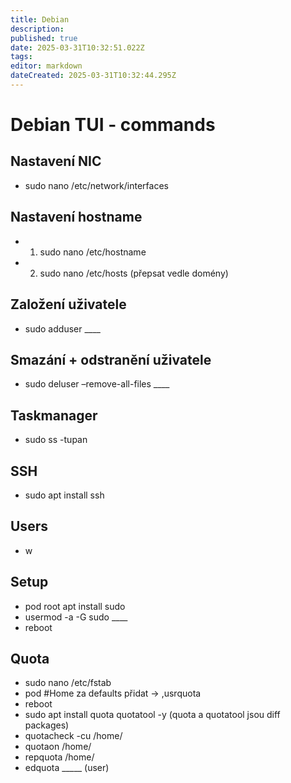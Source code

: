 ```yaml
---
title: Debian
description: 
published: true
date: 2025-03-31T10:32:51.022Z
tags: 
editor: markdown
dateCreated: 2025-03-31T10:32:44.295Z
---
```


# Debian TUI - commands
## Nastavení NIC
- sudo nano /etc/network/interfaces

## Nastavení hostname
- 1. sudo nano /etc/hostname
- 2. sudo nano /etc/hosts (přepsat vedle domény)

## Založení uživatele
- sudo adduser ____

## Smazání + odstranění uživatele
- sudo deluser –remove-all-files ____

## Taskmanager
- sudo ss -tupan 

## SSH
- sudo apt install ssh

## Users
- w

## Setup
- pod root apt install sudo
- usermod -a -G sudo ____
- reboot

## Quota
- sudo nano /etc/fstab 
- pod #Home za defaults přidat -> ,usrquota
- reboot
- sudo apt install quota quotatool -y (quota a quotatool jsou diff packages)
- quotacheck -cu /home/
- quotaon /home/
- repquota /home/
- edquota _____ (user)
